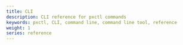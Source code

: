 ```yaml
---
title: CLI
description: CLI reference for pxctl commands
keywords: pxctl, CLI, command line, command line tool, reference
weight: 1
series: reference
---
```

